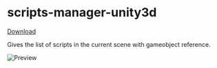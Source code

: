 # scripts-manager-unity3d


[Download](https://github.com/prashant-singh/scripts-manager-unity3d/releases/tag/0.1)


Gives the list of scripts in the current scene with gameobject reference.


![Preview](https://thumbs.gfycat.com/ShyForcefulBluetickcoonhound-size_restricted.gif)
